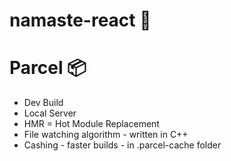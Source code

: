 # namaste-react 🚀

# Parcel 📦

- Dev Build
- Local Server
- HMR = Hot Module Replacement
- File watching algorithm - written in C++
- Cashing - faster builds - in .parcel-cache folder
